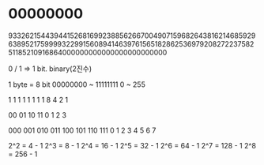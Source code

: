 00000000
========
93326215443944152681699238856266700490715968264381621468592963895217599993229915608941463976156518286253697920827223758251185210916864000000000000000000000000


0 / 1 => 1 bit. binary(2진수)


1 byte = 8 bit
00000000 ~ 11111111
0        ~ 255



1 1 1 1  1 1 1 1
         8 4 2 1
         
00 01 10 11
0  1  2  3

000 001 010 011 100 101 110 111
0   1   2   3   4   5   6   7

2^2 = 4 - 1
2^3 = 8 - 1
2^4 = 16 - 1
2^5 = 32 - 1
2^6 = 64 - 1
2^7 = 128 - 1
2^8 = 256 - 1

